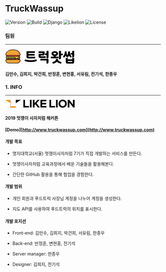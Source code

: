 TruckWassup
===========

![Version](https://img.shields.io/badge/Version-1.0.0-green.svg) ![Build](https://img.shields.io/badge/Build-Passing-success.svg) ![Django](https://img.shields.io/badge/Python-Django-darkgreen.svg) ![Likelion](https://img.shields.io/badge/Likelion-MJU(Seoul)-9cf.svg) ![License](https://img.shields.io/badge/License-MIT-informational.svg)

### 팀원

---

<img alt="멋쟁이사자처럼 로고" src="markdown/images/twLogo.png" width="225px">

#### 김만수, 김희지, 박건희, 반정훈, 변현홍, 서유림, 전기석, 한종우

### 1. INFO

---

<img alt="멋쟁이사자처럼 로고" src="markdown/images/basiclogo_E_H.png" width="225px">

#### 2019 멋쟁이 사자처럼 해커톤

#### [Demo][http://www.truckwassup.com](http://www.truckwassup.com)

#### 개발 목표

-	명지대학교(서울) 멋쟁이사자처럼 7기가 직접 개발하는 서비스를 만든다.

-	멋쟁이사자처럼 교육과정에서 배운 기술들을 활용해본다.

-	간단한 GitHub 활용을 통해 협업을 경험한다.

#### 개발 범위

-	개인 회원과 푸드트럭 사장님 계정을 나누어 계정을 생성한다.

-	지도 API를 사용하여 푸드트럭의 위치를 표시한다.

#### 개발 포지션

-	Front-end: 김만수, 김희지, 박건희, 서유림, 한종우

-	Back-end: 반정훈, 변현홍, 전기석

- Server manager: 한종우

-	Designer: 김희지, 전기석

